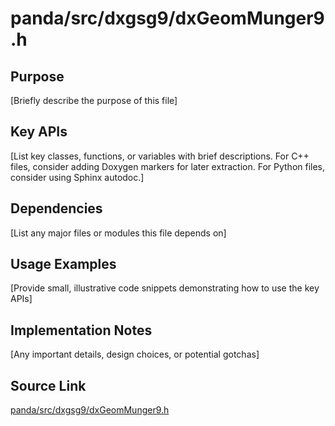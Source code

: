 # panda/src/dxgsg9/dxGeomMunger9.h

## Purpose
[Briefly describe the purpose of this file]

## Key APIs
[List key classes, functions, or variables with brief descriptions.
For C++ files, consider adding Doxygen markers for later extraction.
For Python files, consider using Sphinx autodoc.]

## Dependencies
[List any major files or modules this file depends on]

## Usage Examples
[Provide small, illustrative code snippets demonstrating how to use the key APIs]

## Implementation Notes
[Any important details, design choices, or potential gotchas]

## Source Link
[panda/src/dxgsg9/dxGeomMunger9.h](link_to_source_repository/panda/src/dxgsg9/dxGeomMunger9.h)

